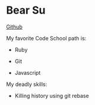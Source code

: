 # Bear Su

[Github](https://github.com/timfanda35)

My favorite Code School path is:

* Ruby

* Git

* Javascript

My deadly skills:

* Killing history using git rebase

